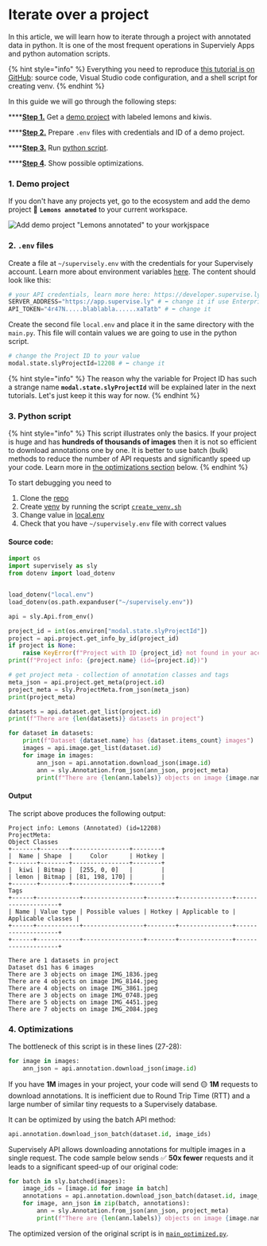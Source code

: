 # Iterate over a project

In this article, we will learn how to iterate through a project with annotated data in python. It is one of the most frequent operations in Superviely Apps and python automation scripts.

{% hint style="info" %}
Everything you need to reproduce [this tutorial is on GitHub](https://github.com/supervisely-ecosystem/iterate-over-project): source code, Visual Studio code configuration, and a shell script for creating venv.
{% endhint %}

In this guide we will go through the following steps:

****[**Step 1.**](iterate-over-a-project.md#demo-project) Get a [demo project](https://ecosystem.supervise.ly/projects/lemons-annotated) with labeled lemons and kiwis.

****[**Step 2.**](iterate-over-a-project.md#.env-file) Prepare `.env` files with credentials and ID of a demo project.&#x20;

****[**Step 3.**](iterate-over-a-project.md#python-script) Run [python script](https://github.com/supervisely-ecosystem/iterate-over-project/blob/master/main.py).

****[**Step 4**](iterate-over-a-project.md#optimizations)**.** Show possible optimizations.

### 1. Demo project

If you don't have any projects yet, go to the ecosystem and add the demo project 🍋 **`Lemons annotated`** to your current workspace.

![Add demo project "Lemons annotated" to your workjspace](https://user-images.githubusercontent.com/12828725/180640631-8636ac88-a8f7-4f72-90bb-84438d12f247.png)

### 2. `.env` files

Create a file at `~/supervisely.env` with the credentials for your Supervisely account. Learn more about environment variables [here](../environment-variables.md). The content should look like this:

```python
# your API credentials, learn more here: https://developer.supervise.ly/getting-started/basics-of-authentication
SERVER_ADDRESS="https://app.supervise.ly" # ⬅️ change it if use Enterprise Edition
API_TOKEN="4r47N.....blablabla......xaTatb" # ⬅️ change it
```

Create the second file `local.env` and place it in the same directory with the `main.py`. This file will contain values we are going to use in the python script.

```python
# change the Project ID to your value
modal.state.slyProjectId=12208 # ⬅️ change it
```

{% hint style="info" %}
The reason why the variable for Project ID has such a strange name **`modal.state.slyProjectId`** will be explained later in the next tutorials. Let's just keep it this way for now.
{% endhint %}

### 3. Python script

{% hint style="info" %}
This script illustrates only the basics. If your project is huge and has **hundreds of thousands of images** then it is not so efficient to download annotations one by one. It is better to use batch (bulk) methods to reduce the number of API requests and significantly speed up your code. Learn more in [the optimizations section](iterate-over-a-project.md#optimizations) below.
{% endhint %}

To start debugging you need to&#x20;

1. Clone the [repo](https://github.com/supervisely-ecosystem/iterate-over-project)
2. Create [venv](https://docs.python.org/3/library/venv.html) by running the script [`create_venv.sh`](https://github.com/supervisely-ecosystem/iterate-over-project/blob/master/create\_venv.sh)&#x20;
3. Change value in [local.env](https://github.com/supervisely-ecosystem/iterate-over-project/blob/master/local.env)&#x20;
4. Check that you have `~/supervisely.env` file with correct values

#### Source code:

```python
import os
import supervisely as sly
from dotenv import load_dotenv


load_dotenv("local.env")
load_dotenv(os.path.expanduser("~/supervisely.env"))

api = sly.Api.from_env()

project_id = int(os.environ["modal.state.slyProjectId"])
project = api.project.get_info_by_id(project_id)
if project is None:
    raise KeyError(f"Project with ID {project_id} not found in your account")
print(f"Project info: {project.name} (id={project.id})")

# get project meta - collection of annotation classes and tags
meta_json = api.project.get_meta(project.id)
project_meta = sly.ProjectMeta.from_json(meta_json)
print(project_meta)

datasets = api.dataset.get_list(project.id)
print(f"There are {len(datasets)} datasets in project")

for dataset in datasets:
    print(f"Dataset {dataset.name} has {dataset.items_count} images")
    images = api.image.get_list(dataset.id)
    for image in images:
        ann_json = api.annotation.download_json(image.id)
        ann = sly.Annotation.from_json(ann_json, project_meta)
        print(f"There are {len(ann.labels)} objects on image {image.name}")
```

#### Output

The script above produces the following output:

```
Project info: Lemons (Annotated) (id=12208)
ProjectMeta:
Object Classes
+-------+--------+----------------+--------+
|  Name | Shape  |     Color      | Hotkey |
+-------+--------+----------------+--------+
|  kiwi | Bitmap |  [255, 0, 0]   |        |
| lemon | Bitmap | [81, 198, 170] |        |
+-------+--------+----------------+--------+
Tags
+------+------------+-----------------+--------+---------------+--------------------+
| Name | Value type | Possible values | Hotkey | Applicable to | Applicable classes |
+------+------------+-----------------+--------+---------------+--------------------+
+------+------------+-----------------+--------+---------------+--------------------+

There are 1 datasets in project
Dataset ds1 has 6 images
There are 3 objects on image IMG_1836.jpeg
There are 4 objects on image IMG_8144.jpeg
There are 4 objects on image IMG_3861.jpeg
There are 3 objects on image IMG_0748.jpeg
There are 5 objects on image IMG_4451.jpeg
There are 7 objects on image IMG_2084.jpeg
```

### 4. Optimizations

The bottleneck of this script is in these lines (27-28):

```python
for image in images:
    ann_json = api.annotation.download_json(image.id)
```

If you have **1M** images in your project, your code will send 🟡 **1M** requests to download annotations. It is inefficient due to Round Trip Time (RTT) and a large number of similar tiny requests to a Supervisely database.&#x20;

It can be optimized by using the batch API method:&#x20;

```python
api.annotation.download_json_batch(dataset.id, image_ids) 
```

Supervisely API allows downloading annotations for multiple images in a single request. The code sample below sends ✅ **50x fewer** requests and it leads to a significant speed-up of our original code:

```python
for batch in sly.batched(images):
    image_ids = [image.id for image in batch]
    annotations = api.annotation.download_json_batch(dataset.id, image_ids)
    for image, ann_json in zip(batch, annotations):
        ann = sly.Annotation.from_json(ann_json, project_meta)
        print(f"There are {len(ann.labels)} objects on image {image.name}")
```

The optimized version of the original script is in [`main_optimized.py`](https://github.com/supervisely-ecosystem/iterate-over-project/blob/master/main\_optimized.py).

